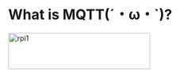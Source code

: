 # What is MQTT(´・ω・`)?
<img src="https://cdn.discordapp.com/attachments/1029328113932439572/1045735567524114543/unknown.png" alt='rpi1' style="width:286px;height:73px;" >

